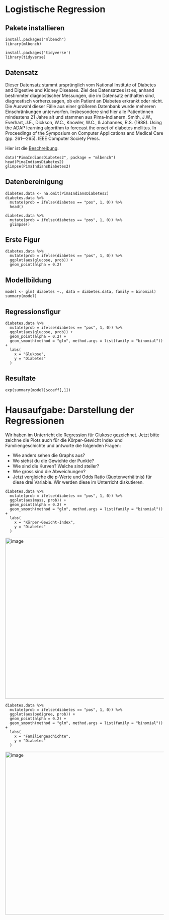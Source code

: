# Logistische Regression
## Pakete installieren 
```
install.packages("mlbench")
library(mlbench)

install.packages('tidyverse')
library(tidyverse)
```
## Datensatz

Dieser Datensatz stammt ursprünglich vom National Institute of Diabetes and Digestive and Kidney Diseases. Ziel des Datensatzes ist es, anhand bestimmter diagnostischer Messungen, die im Datensatz enthalten sind, diagnostisch vorherzusagen, ob ein Patient an Diabetes erkrankt oder nicht. Die Auswahl dieser Fälle aus einer größeren Datenbank wurde mehreren Einschränkungen unterworfen. Insbesondere sind hier alle Patientinnen mindestens 21 Jahre alt und stammen aus Pima-Indianern.
Smith, J.W., Everhart, J.E., Dickson, W.C., Knowler, W.C., & Johannes, R.S. (1988). Using the ADAP learning algorithm to forecast the onset of diabetes mellitus. In Proceedings of the Symposium on Computer Applications and Medical Care (pp. 261--265). IEEE Computer Society Press.

Hier ist die [Beschreibung](https://www.kaggle.com/datasets/uciml/pima-indians-diabetes-database).
```
data("PimaIndiansDiabetes2", package = "mlbench")
head(PimaIndiansDiabetes2)
glimpse(PimaIndiansDiabetes2)
```
## Datenbereinigung
```
diabetes.data <- na.omit(PimaIndiansDiabetes2)
diabetes.data %>%
  mutate(prob = ifelse(diabetes == "pos", 1, 0)) %>%
  head()
```
```
diabetes.data %>%
  mutate(prob = ifelse(diabetes == "pos", 1, 0)) %>%
  glimpse()
```
## Erste Figur
```
diabetes.data %>%
  mutate(prob = ifelse(diabetes == "pos", 1, 0)) %>%
  ggplot(aes(glucose, prob)) +
  geom_point(alpha = 0.2)
```
## Modellbildung
```
model <- glm( diabetes ~., data = diabetes.data, family = binomial)
summary(model)
```
## Regressionsfigur
```
diabetes.data %>%
  mutate(prob = ifelse(diabetes == "pos", 1, 0)) %>%
  ggplot(aes(glucose, prob)) +
  geom_point(alpha = 0.2) +
  geom_smooth(method = "glm", method.args = list(family = "binomial")) +
  labs(
    x = "Glukose",
    y = "Diabetes"
  )
```
## Resultate
```
exp(summary(model)$coeff[,1])
```

# Hausaufgabe: Darstellung der Regressionen

Wir haben im Unterricht die Regression für Glukose gezeichnet. Jetzt bitte zeichne die Plots auch für die Körper-Gewicht Index und Familiengeschichte und antworte die folgenden Fragen:
- Wie anders sehen die Graphs aus?
- Wo siehst du die Gewichte der Punkte?
- Wie sind die Kurven? Welche sind steiler?
- Wie gross sind die Abweichungen?
- Jetzt vergleiche die p-Werte und Odds Ratio (Quotenverhältnis) für diese drei Variable.
Wir werden diese im Unterricht diskutieren.

```
diabetes.data %>%
  mutate(prob = ifelse(diabetes == "pos", 1, 0)) %>%
  ggplot(aes(mass, prob)) +
  geom_point(alpha = 0.2) +
  geom_smooth(method = "glm", method.args = list(family = "binomial")) +
  labs(
    x = "Körper-Gewicht-Index",
    y = "Diabetes"
  )
```
<img width="510" alt="image" src="https://github.com/tbilgin/DataScienceCourse/assets/26571015/7a687b93-838c-47ac-b692-c698d9c67ccd">

```
diabetes.data %>%
  mutate(prob = ifelse(diabetes == "pos", 1, 0)) %>%
  ggplot(aes(pedigree, prob)) +
  geom_point(alpha = 0.2) +
  geom_smooth(method = "glm", method.args = list(family = "binomial")) +
  labs(
    x = "Familiengeschichte",
    y = "Diabetes"
  )
```
<img width="516" alt="image" src="https://github.com/tbilgin/DataScienceCourse/assets/26571015/af7bb53d-1210-42d2-82dd-ebf4af8ffcb7">





